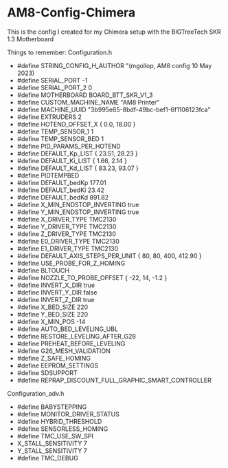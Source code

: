 # AM8-Config-Chimera

This is the config I created for my Chimera setup with the BIGTreeTech SKR 1.3 Motherboard

Things to remember:
Configuration.h
* #define STRING_CONFIG_H_AUTHOR "(mgollop, AM8 config 10 May 2023)
* #define SERIAL_PORT -1
* #define SERIAL_PORT_2 0
* #define MOTHERBOARD BOARD_BTT_SKR_V1_3
* #define CUSTOM_MACHINE_NAME "AM8 Printer"
* #define MACHINE_UUID "3b995e65-8bdf-49bc-bef1-6f1106123fca"
* #define EXTRUDERS 2
* #define HOTEND_OFFSET_X { 0.0, 18.00 }
* #define TEMP_SENSOR_1 1
* #define TEMP_SENSOR_BED 1
* #define PID_PARAMS_PER_HOTEND
* #define DEFAULT_Kp_LIST {  23.51,  28.23 }
* #define DEFAULT_Ki_LIST {   1.66,   2.14 }
* #define DEFAULT_Kd_LIST { 83.23, 93.07 }
* #define PIDTEMPBED
* #define DEFAULT_bedKp 177.01
* #define DEFAULT_bedKi 23.42
* #define DEFAULT_bedKd 891.82
* #define X_MIN_ENDSTOP_INVERTING true
* #define Y_MIN_ENDSTOP_INVERTING true
* #define X_DRIVER_TYPE  TMC2130
* #define Y_DRIVER_TYPE  TMC2130
* #define Z_DRIVER_TYPE  TMC2130
* #define E0_DRIVER_TYPE TMC2130
* #define E1_DRIVER_TYPE TMC2130
* #define DEFAULT_AXIS_STEPS_PER_UNIT   { 80, 80, 400, 412.90 }
* #define USE_PROBE_FOR_Z_HOMING
* #define BLTOUCH
* #define NOZZLE_TO_PROBE_OFFSET { -22, 14, -1.2 }
* #define INVERT_X_DIR true
* #define INVERT_Y_DIR false
* #define INVERT_Z_DIR true
* #define X_BED_SIZE 220
* #define Y_BED_SIZE 220
* #define X_MIN_POS -14
* #define AUTO_BED_LEVELING_UBL
* #define RESTORE_LEVELING_AFTER_G28
* #define PREHEAT_BEFORE_LEVELING
* #define G26_MESH_VALIDATION
* #define Z_SAFE_HOMING
* #define EEPROM_SETTINGS
* #define SDSUPPORT
* #define REPRAP_DISCOUNT_FULL_GRAPHIC_SMART_CONTROLLER

Configuration_adv.h
* #define BABYSTEPPING
* #define MONITOR_DRIVER_STATUS
* #define HYBRID_THRESHOLD
* #define SENSORLESS_HOMING
* #define TMC_USE_SW_SPI
* X_STALL_SENSITIVITY  7
* Y_STALL_SENSITIVITY  7
* #define TMC_DEBUG
